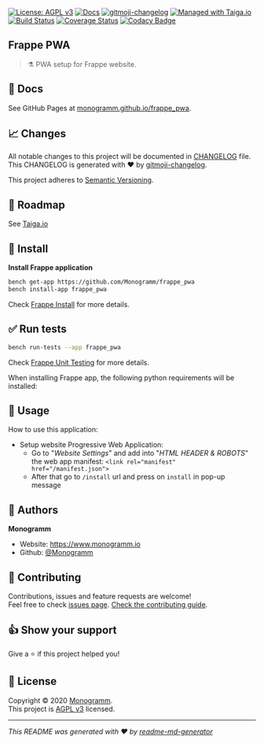 [![License: AGPL v3][uri_license_image]][uri_license]
[![Docs](https://img.shields.io/badge/Docs-Github%20Pages-blue)](https://monogramm.github.io/frappe_pwa/)
[![gitmoji-changelog](https://img.shields.io/badge/Changelog-gitmoji-blue.svg)](https://github.com/frinyvonnick/gitmoji-changelog)
[![Managed with Taiga.io](https://img.shields.io/badge/managed%20with-TAIGA.io-709f14.svg)](https://tree.taiga.io/project/monogrammbot-monogrammfrappe_pwa/ "Managed with Taiga.io")
[![Build Status](https://travis-ci.org/Monogramm/frappe_pwa.svg)](https://travis-ci.org/Monogramm/frappe_pwa)
[![Coverage Status](https://coveralls.io/repos/github/Monogramm/frappe_pwa/badge.svg?branch=master)](https://coveralls.io/github/Monogramm/frappe_pwa?branch=master)
[![Codacy Badge](https://api.codacy.com/project/badge/Grade/347f10fa884446c492b6ba8cd7f4d7fc)](https://app.codacy.com/gh/Monogramm/frappe_pwa?utm_source=github.com&utm_medium=referral&utm_content=Monogramm/frappe_pwa&utm_campaign=Badge_Grade_Dashboard)

<!--
[![Codacy Badge](https://api.codacy.com/project/badge/Coverage/273679c703bb4f02ba1aacb350f7b1c5)](https://www.codacy.com/gh/Monogramm/frappe_pwa?utm_source=github.com&utm_medium=referral&utm_content=Monogramm/frappe_pwa&utm_campaign=Badge_Coverage)
[![codecov](https://codecov.io/gh/Monogramm/frappe_pwa/branch/master/graph/badge.svg)](https://codecov.io/gh/Monogramm/frappe_pwa)
[![DeepSource](https://static.deepsource.io/deepsource-badge-light-mini.svg)](https://deepsource.io/gh/Monogramm/frappe_pwa/?ref=repository-badge)
-->

## Frappe PWA

> :alembic: PWA setup for Frappe website.

## :blue_book: Docs

See GitHub Pages at [monogramm.github.io/frappe_pwa](https://monogramm.github.io/frappe_pwa/).

## :chart_with_upwards_trend: Changes

All notable changes to this project will be documented in [CHANGELOG](./CHANGELOG.md) file.
This CHANGELOG is generated with :heart: by [gitmoji-changelog](https://github.com/frinyvonnick/gitmoji-changelog).

This project adheres to [Semantic Versioning](https://semver.org/spec/v2.0.0.html).

## :bookmark: Roadmap

See [Taiga.io](https://tree.taiga.io/project/monogrammbot-monogrammfrappe_pwa/ "Taiga.io monogrammbot-monogrammfrappe_pwa")

## :construction: Install

**Install Frappe application**

```sh
bench get-app https://github.com/Monogramm/frappe_pwa
bench install-app frappe_pwa
```

Check [Frappe Install](https://github.com/frappe/frappe/wiki/The-Hitchhiker%27s-Guide-to-Installing-Frappe-on-Linux) for more details.

## :white_check_mark: Run tests

```sh
bench run-tests --app frappe_pwa
```

Check [Frappe Unit Testing](https://frappe.io/docs/user/en/guides/automated-testing/unit-testing) for more details.

When installing Frappe app, the following python requirements will be installed:

## :rocket: Usage

How to use this application:

-   Setup website Progressive Web Application:
    -   Go to "_Website Settings_" and add into "_HTML HEADER & ROBOTS_" the web app manifest: `<link rel="manifest" href="/manifest.json">`
    -   After that go to `/install` url and press on `install` in pop-up message

<!--
[TODO] If project is deployed to DockerHub:
## :whale: Supported tags
[Dockerhub monogramm/frappe_pwa](https://hub.docker.com/r/monogramm/frappe_pwa/)
* `latest`
-->

## :bust_in_silhouette: Authors

**Monogramm**

-   Website: <https://www.monogramm.io>
-   Github: [@Monogramm](https://github.com/Monogramm)

## :handshake: Contributing

Contributions, issues and feature requests are welcome!<br />Feel free to check [issues page](https://github.com/Monogramm/frappe_pwa/issues).
[Check the contributing guide](./CONTRIBUTING.md).<br />

## :thumbsup: Show your support

Give a :star: if this project helped you!

## :page_facing_up: License

Copyright © 2020 [Monogramm](https://github.com/Monogramm).<br />
This project is [AGPL v3](uri_license) licensed.

* * *

_This README was generated with :heart: by [readme-md-generator](https://github.com/kefranabg/readme-md-generator)_

[uri_license]: https://opensource.org/licenses/AGPL-3.0

[uri_license_image]: https://img.shields.io/badge/license-AGPL%20v3-blue
